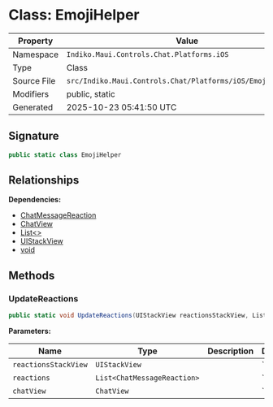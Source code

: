 # Class: EmojiHelper

| Property | Value |
|----------|-------|
| Namespace | `Indiko.Maui.Controls.Chat.Platforms.iOS` |
| Type | Class |
| Source File | `src/Indiko.Maui.Controls.Chat/Platforms/iOS/EmojiHelper.cs` |
| Modifiers | public, static |
| Generated | 2025-10-23 05:41:50 UTC |

## Signature

```csharp
public static class EmojiHelper
```

## Relationships

**Dependencies:**
- [ChatMessageReaction](ChatMessageReaction.md)
- [ChatView](ChatView.md)
- [List<>](List__.md)
- [UIStackView](UIStackView.md)
- [void](void.md)

## Methods

### UpdateReactions

```csharp
public static void UpdateReactions(UIStackView reactionsStackView, List<ChatMessageReaction> reactions, ChatView chatView)
```

**Parameters:**

| Name | Type | Description | Default |
|------|------|-------------|---------|
| `reactionsStackView` | `UIStackView` |  | `` |
| `reactions` | `List<ChatMessageReaction>` |  | `` |
| `chatView` | `ChatView` |  | `` |

